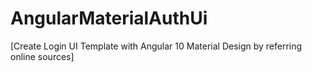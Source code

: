 # AngularMaterialAuthUi

[Create Login UI Template with Angular 10 Material Design by referring online sources]
